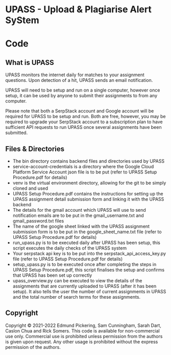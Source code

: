 # UPASS - Upload & Plagiarise Alert SyStem
# Code

## What is UPASS

UPASS monitors the internet daily for matches to your assignment questions. Upon detection of a hit, UPASS sends an email notification. 

UPASS will need to be setup and run on a single computer, however once setup, it can be used by anyone to submit their assignments to from any computer.

Please note that both a SerpStack account and Google account will be required for UPASS to be setup and run. Both are free, however, you may be required to upgrade your SerpStack account to a subscription plan to have sufficient API requests to run UPASS once several assignments have been submitted.


## Files & Directories

 - The bin directory contains backend files and directories used by UPASS
 - service-account-credentials is a directory where the Google Cloud Platform Service Account json file is to be put (refer to UPASS Setup Procedure.pdf for details)
 - venv is the virtual environment directory, allowing for the git to be simply cloned and used
 - UPASS Setup Procedure.pdf contains the instructions for setting up the UPASS assignment detail submission form and linking it with the UPASS backend
 - The details for the gmail account which UPASS will use to send notification emails are to be put in the gmail_username.txt and gmail_password.txt files
 - The name of the google sheet linked with the UPASS assignment submission form is to be put in the google_sheet_name.txt file (refer to UPASS Setup Procedure.pdf for details)
 - run_upass.py is to be executed daily after UPASS has been setup, this script executes the daily checks of the UPASS system
 - Your serpstack api key is to be put into the serpstack_api_access_key.py file (refer to UPASS Setup Procedure.pdf for details)
 - setup_upass.py is to be executed once after completing the steps in UPASS Setup Procedure.pdf, this script finalises the setup and confirms that UPASS has been set up correctly
 - upass_overview.py can be executed to view the details of the assignments that are currently uploaded to UPASS (after it has been setup). It also tells the user the number of current assignments in UPASS and the total number of search terms for these assignments.  


## Copyright

Copyright © 2021-2022 Edmund Pickering, Sam Cunningham, Sarah Dart, Caslon Chua and Rick Somers. This code is available for non-commercial use only. Commercial use is prohibited unless permission from the authors is given upon request. Any other usage is prohibited without the express permission of the authors. 
